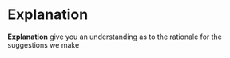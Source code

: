# Explanation

**Explanation** give you an understanding as to the rationale for the suggestions we make
